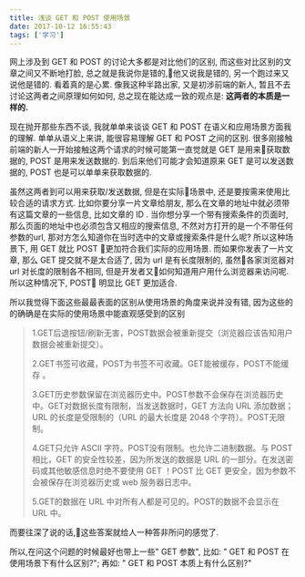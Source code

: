 ```yaml
---
title: 浅谈 GET 和 POST 使用场景
date: 2017-10-12 16:55:43
tags: ['学习']
---
```

网上涉及到 GET 和 POST 的讨论大多都是对比他们的区别, 而这些对比区别的文章之间又不断地打脸, 总之就是我说你是错的,他又说我是错的, 另一个跑过来又说他是错的. 看着真的是心累. 像我这种半路出家, 又是初涉前端的新人, 暂且不去讨论这两者之间原理如何如何, 总之现在能达成一致的观点是: **这两者的本质是一样的.**

<!-- more -->

现在抛开那些东西不谈, 我就单单来谈谈 GET 和 POST 在语义和应用场景方面我的理解. 单单从语义上来讲, 能很容易理解 GET 和 POST 之间的区别. 很多刚接触前端的新人一开始接触这两个请求的时候可能第一直觉就是 GET 是用来获取数据的, POST 是用来发送数据的. 到后来他们可能才会知道原来 GET 是可以发送数据的, POST 也是可以单单来获取数据的.

虽然这两者到可以用来获取/发送数据, 但是在实际场景中, 还是要按需来使用比较合适的请求方式. 比如你要分享一片文章给朋友, 那么在文章的地址中就必须带有这篇文章的一些信息, 比如文章的 ID . 当你想分享一个带有搜索条件的页面时, 那么页面的地址中也必须包含又相应的搜索信息, 不然对方打开的是一个不带任何参数的url, 那对方怎么知道你在当时选中的文章或搜索条件是什么呢? 所以这种场景下, 用 GET 就比 POST 更加符合我们实际的应用场景. 而如果你发表了一片文章, 那么 GET 提交就不是太合适了, 因为 url 是有长度限制的, 虽然各家浏览器对 url 对长度的限制各不相同, 但是开发者又如何知道用户用什么浏览器来访问呢. 所以这种情况下, POST 明显比 GET 更加适合.

所以我觉得下面这些最最表面的区别从使用场景的角度来说并没有错, 因为这些的的确确是在实际的使用场景中能直观感受到的区别
>1.GET后退按钮/刷新无害，POST数据会被重新提交（浏览器应该告知用户数据会被重新提交）。
>
>2.GET书签可收藏，POST为书签不可收藏。GET能被缓存，POST不能缓存 。
>
>3.GET历史参数保留在浏览器历史中。POST参数不会保存在浏览器历史中。GET对数据长度有限制，当发送数据时，GET 方法向 URL 添加数据；URL 的长度是受限制的（URL 的最大长度是 2048 个字符）。POST无限制。
>
>4.GET只允许 ASCII 字符。POST没有限制。也允许二进制数据。与 POST 相比，GET 的安全性较差，因为所发送的数据是 URL 的一部分。在发送密码或其他敏感信息时绝不要使用 GET ！POST 比 GET 更安全，因为参数不会被保存在浏览器历史或 web 服务器日志中。
>
>5.GET的数据在 URL 中对所有人都是可见的。POST的数据不会显示在 URL 中。

而要往深了说的话,这些答案就给人一种答非所问的感觉了. 

所以,在问这个问题的时候最好也带上一些" GET 参数", 比如: " GET 和 POST 在使用场景下有什么区别?"; 再如: " GET 和 POST 本质上有什么区别?"